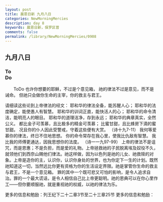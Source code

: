 ```yaml
---
layout: post
title: 晨恩日新 九月八日
categories: NewMorningMercies
description: day 8
keywords: 晨恩日新，保罗区普
comments: false
permalink: /library/NewMorningMercies/0908
---
```


## 九月八日

### To <br> Do

&emsp;&emsp;ToDo
也许你想要的耶稣，不过是个意见箱，
祂的律法不过是意见，而不是诫命。
但祂只会做你生命的主宰，你的救主与君王。
 
请细读这些论到上帝律法的经文：
耶和华的律法全备，能苏醒人心；
耶和华的法度确定，能使愚人有智慧。
耶和华的训词正直，能快活人的心；
耶和华的命令清洁，能明亮人的眼目。
耶和华的道理洁净，存到永远；
耶和华的典章真实，全然公义。
都比金子可羡慕，且比极多的精金可羡慕；
比蜜甘甜，且比蜂房下滴的蜜甘甜。
况且你的仆人因此受警戒，守着这些便有大赏。
（诗十九7-11）
我何等爱慕你的律法，终日不住地思想。
你的命令常存在我心里，使我比仇敌有智慧。
我比我的师傅更通达，因我思想你的法度。
（诗一一九97-99）
上帝的律法不是诅咒，而是恩惠；不是负担，而是爱的礼物。上帝拯救祂的子民脱离埃及奴役不久，就领他们到西奈山赐他们律法。祂这样做，因为以色列是祂的儿女、祂救赎的对象。上帝是造你的主，认识你，认识你身处的世界，也为你定下一生的计划。既然祂知道这一切，当然远比你更有资格为你的生活设定界限。祂是掌管你生命的救主与君王，不是一个意见箱。
罪的其中一个既可悲又可怕的影响，是令人追求自治。罪的一个最大谎话，是令人相信自己比上帝更聪明。祂的恩典可以在你心里作工——但你要顺服祂，就是重视祂的权威，以祂的律法为乐。
 
更多的信息和勉励：列王纪下二十二章3节至二十三章25节
更多的信息和勉励：[]()
